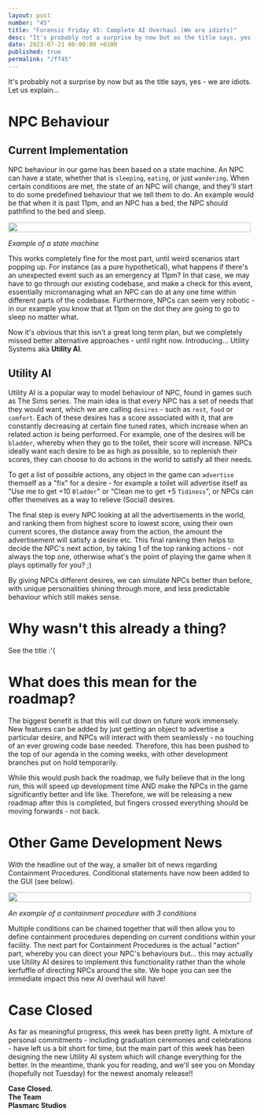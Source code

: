 ```yaml
---
layout: post
number: "45"
title: "Forensic Friday 45: Complete AI Overhaul (We are idiots)"
desc: "It's probably not a surprise by now but as the title says, yes - we are idiots. Let us explain..."
date: 2023-07-21 00:00:00 +0100
published: true 
permalink: "/ff45"
---
```


It's probably not a surprise by now but as the title says, yes - we are idiots. Let us explain...

# NPC Behaviour
## Current Implementation
NPC behaviour in our game has been based on a state machine. An NPC can have a state, whether that is `sleeping`, `eating`, or just `wandering`. When certain conditions are met, the state of an NPC will change, and they'll start to do some predefined behaviour that we tell them to do. An example would be that when it is past 11pm, and an NPC has a bed, the NPC should pathfind to the bed and sleep.

<div style="display:flex">
    <div style="flex:1;padding-right:10px;">
        <img src="./forensic-friday-media/ff45/statemachine.png" width="100%"/>
    </div>
</div>

_Example of a state machine_

This works completely fine for the most part, until weird scenarios start popping up. For instance (as a pure hypothetical), what happens if there's an unexpected event such as an emergency at 11pm? In that case, we may have to go through our existing codebase, and make a check for this event, essentially micromanaging what an NPC can do at any one time within different parts of the codebase. Furthermore, NPCs can seem very robotic - in our example you know that at 11pm on the dot they are going to go to sleep no matter what. 

Now it's obvious that this isn't a great long term plan, but we completely missed better alternative approaches - until right now. Introducing... Utility Systems aka **Utility AI**.


## Utility AI

Utility AI is a popular way to model behaviour of NPC, found in games such as The Sims series. The main idea is that every NPC has a set of needs that they would want, which we are calling `desires` - such as `rest`, `food` or `comfort`. Each of these desires has a score associated with it, that are constantly decreasing at certain fine tuned rates, which increase when an related action is being performed. For example, one of the desires will be `bladder`, whereby when they go to the toilet, their score will increase. NPCs ideally want each desire to be as high as possible, so to replenish their scores, they can choose to do actions in the world to satisfy all their needs.

To get a list of possible actions, any object in the game can `advertise` themself as a "fix" for a desire - for example a toilet will advertise itself as "Use me to get +10 `Bladder`" or "Clean me to get +5 `Tidiness`", or NPCs can offer themelves as a way to relieve (Social) desires.

The final step is every NPC looking at all the advertisements in the world, and ranking them from highest score to lowest score, using their own current scores, the distance away from the action, the amount the advertisement will satisfy a desire etc. This final ranking then helps to decide the NPC's next action, by taking 1 of the top ranking actions - not always the top one, otherwise what's the point of playing the game when it plays optimally for you? ;) 

By giving NPCs different desires, we can simulate NPCs better than before, with unique personalities shining through more, and less predictable behaviour which still makes sense. 

# Why wasn't this already a thing?

See the title :'(

# What does this mean for the roadmap?

The biggest benefit is that this will cut down on future work immensely. New features can be added by just getting an object to advertise a particular desire, and NPCs will interact with them seamlessly - no touching of an ever growing code base needed. Therefore, this has been pushed to the top of our agenda in the coming weeks, with other development branches put on hold temporarily. 

While this would push back the roadmap, we fully believe that in the long run, this will speed up development time AND make the NPCs in the game significantly better and life like. Therefore, we will be releasing a new roadmap after this is completed, but fingers crossed everything should be moving forwards - not back.

# Other Game Development News

With the headline out of the way, a smaller bit of news regarding Containment Procedures. Conditional statements have now been added to the GUI (see below).

<div style="display:flex">
    <div style="flex:1;padding-right:10px;">
        <img src="./forensic-friday-media/ff45/conditional_cp.png" width="100%"/>
    </div>
</div>

_An example of a containment procedure with 3 conditions_

Multiple conditions can be chained together that will then allow you to define containment procedures depending on current conditions within your facility. The next part for Containment Procedures is the actual "action" part, whereby you can direct your NPC's behaviours but... this may actually use Utility AI desires to implement this functionality rather than the whole kerfuffle of directing NPCs around the site. We hope you can see the immediate impact this new AI overhaul will have! 

# Case Closed

As far as meaningful progress, this week has been pretty light. A mixture of personal commitments - including graduation ceremonies and celebrations - have left us a bit short for time, but the main part of this week has been designing the new Utility AI system which will change everything for the better. In the meantime, thank you for reading, and we'll see you on Monday (hopefully not Tuesday) for the newest anomaly release!!

**Case Closed.**\
**The Team**\
**Plasmarc Studios**